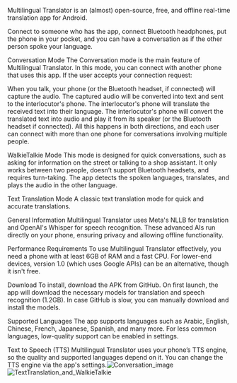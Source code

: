 Multilingual Translator is an (almost) open-source, free, and offline real-time translation app for Android.

Connect to someone who has the app, connect Bluetooth headphones, put the phone in your pocket, and you can have a conversation as if the other person spoke your language.

Conversation Mode The Conversation mode is the main feature of Multilingual Translator. In this mode, you can connect with another phone that uses this app. If the user accepts your connection request:

When you talk, your phone (or the Bluetooth headset, if connected) will capture the audio. The captured audio will be converted into text and sent to the interlocutor's phone. The interlocutor's phone will translate the received text into their language. The interlocutor's phone will convert the translated text into audio and play it from its speaker (or the Bluetooth headset if connected). All this happens in both directions, and each user can connect with more than one phone for conversations involving multiple people.

WalkieTalkie Mode This mode is designed for quick conversations, such as asking for information on the street or talking to a shop assistant. It only works between two people, doesn’t support Bluetooth headsets, and requires turn-taking. The app detects the spoken languages, translates, and plays the audio in the other language.

Text Translation Mode A classic text translation mode for quick and accurate translations.

General Information Multilingual Translator uses Meta's NLLB for translation and OpenAI's Whisper for speech recognition. These advanced AIs run directly on your phone, ensuring privacy and allowing offline functionality.

Performance Requirements To use Multilingual Translator effectively, you need a phone with at least 6GB of RAM and a fast CPU. For lower-end devices, version 1.0 (which uses Google APIs) can be an alternative, though it isn't free.

Download To install, download the APK from GitHub. On first launch, the app will download the necessary models for translation and speech recognition (1.2GB). In case GitHub is slow, you can manually download and install the models.

Supported Languages The app supports languages such as Arabic, English, Chinese, French, Japanese, Spanish, and many more. For less common languages, low-quality support can be enabled in settings.

Text to Speech (TTS) Multilingual Translator uses your phone’s TTS engine, so the quality and supported languages depend on it. You can change the TTS engine via the app's settings.![Conversation_image](https://github.com/user-attachments/assets/6d0acc86-ca9e-4b0e-bd0b-d084285b3e42)
![TextTranslation_and_WalkieTalkie](https://github.com/user-attachments/assets/444729b4-1e76-460c-a0e9-1d092332d558)
